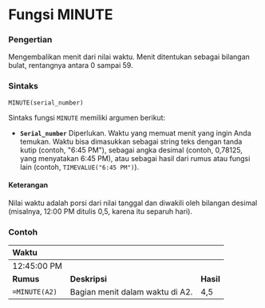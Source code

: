 # Fungsi MINUTE

### Pengertian

Mengembalikan menit dari nilai waktu. Menit ditentukan sebagai bilangan bulat, rentangnya antara 0 sampai 59.

### Sintaks

`MINUTE(serial_number)`

Sintaks fungsi `MINUTE` memiliki argumen berikut:

* **`Serial_number`**    Diperlukan. Waktu yang memuat menit yang ingin Anda temukan. Waktu bisa dimasukkan sebagai string teks dengan tanda kutip \(contoh, "6:45 PM"\), sebagai angka desimal \(contoh, 0,78125, yang menyatakan 6:45 PM\), atau sebagai hasil dari rumus atau fungsi lain \(contoh, `TIMEVALUE("6:45 PM")`\).

#### Keterangan

Nilai waktu adalah porsi dari nilai tanggal dan diwakili oleh bilangan desimal \(misalnya, 12:00 PM ditulis 0,5, karena itu separuh hari\).

### Contoh

| **Waktu** |  |  |
| :--- | :--- | :--- |
| 12:45:00 PM |  |  |
| **Rumus** | **Deskripsi** | **Hasil** |
| `=MINUTE(A2)` | Bagian menit dalam waktu di A2. | 4,5 |

